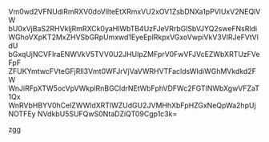 Vm0wd2VFNUdiRmRXV0doVllteEtXRmxVU2xOV1ZsbDNXa1pPVlUxV2NEQlVW
bU0xVjBaS2RHVkljRmRXCk0yaHlWbTB4UzFJeVRrbGlSbVJYQ2sweFNsRldi
WGhoVXpKT2MxZHVSbGRpUmxwd1EyeEplRkpxVGxoVwpiVkV3VlRJeFVtVldU
bGxqUjNCVFlraENWVkV5TVV0U2JHUlpZMFprV0FwVFJVcEZWbXRTUzFVeFpF
ZFUKYmtwcFVteGFjRll3Vmt0WFJrVjVaVWRHVTFacldsWldiWGhMVkdkd2FW
WnJiRFpXTW5ocVpVWkplRnBGCldrNEtWbFphVDFWc2FGTlNWbXgwVFZaT1Qx
WnRVbHBYV0hCelZWWldXRTlWZUdGU2JVMHhXbFpHZGxNeQpWa2hpUjNOTFEy
NVdkbU5SUFQwS0NtaDZiQT09Cgp1c3k=

zgg